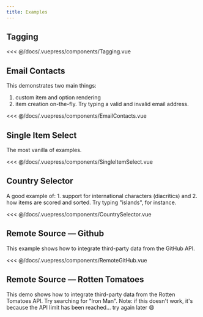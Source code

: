 ```yaml
---
title: Examples
---
```


## Tagging

<tagging/>

<<< @/docs/.vuepress/components/Tagging.vue

## Email Contacts

<email-contacts/>

This demonstrates two main things:
1. custom item and option rendering
2. item creation on-the-fly. Try typing a valid and invalid email address.

<<< @/docs/.vuepress/components/EmailContacts.vue

## Single Item Select

<single-item-select/>
The most vanilla of examples. 

<<< @/docs/.vuepress/components/SingleItemSelect.vue

## Country Selector
<country-selector/>
A good example of:
1. support for international characters (diacritics) and
2. how items are scored and sorted. Try typing "islands", for instance.

<<< @/docs/.vuepress/components/CountrySelector.vue

## Remote Source — Github
<remote-git-hub/>
This example shows how to integrate third-party data from the GitHub API.

<<< @/docs/.vuepress/components/RemoteGitHub.vue

## Remote Source — Rotten Tomatoes
This demo shows how to integrate third-party
data from the Rotten Tomatoes API. Try searching for "Iron Man".
Note: if this doesn't work, it's because the API limit has been reached...
try again later :smile:

<style lang='scss'>
@import('https://cdn.jsdelivr.net/npm/selectize@0.12.6/dist/css/selectize.default.css')
<style/>